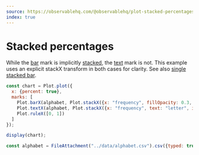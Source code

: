 ```yaml
---
source: https://observablehq.com/@observablehq/plot-stacked-percentages
index: true
---
```


# Stacked percentages

While the [bar](https://observablehq.com/plot/marks/bar) mark is implicitly [stacked](https://observablehq.com/plot/transforms/stack), the [text](https://observablehq.com/plot/marks/text) mark is not. This example uses an explicit stackX transform in both cases for clarity. See also [single stacked bar](./single-stacked-bar).

```js echo
const chart = Plot.plot({
  x: {percent: true},
  marks: [
    Plot.barX(alphabet, Plot.stackX({x: "frequency", fillOpacity: 0.3, inset: 0.5})),
    Plot.textX(alphabet, Plot.stackX({x: "frequency", text: "letter", inset: 0.5})),
    Plot.ruleX([0, 1])
  ]
});

display(chart);
```

```js echo
const alphabet = FileAttachment("../data/alphabet.csv").csv({typed: true});
```
